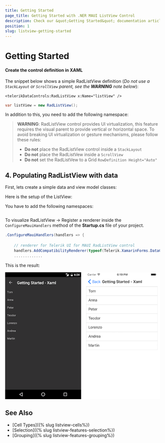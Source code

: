 ```yaml
---
title: Getting Started
page_title: Getting Started with .NER MAUI ListView Control
description: Check our &quot;Getting Started&quot; documentation article for Telerik ListView for .NET MAUI.
position: 1
slug: listview-getting-started
---
```


# Getting Started

#### Create the control definition in XAML

The snippet below shows a simple RadListView definition (_Do not use a `StackLayout` or `ScrollView` parent, see the **WARNING** note below_):

```XAML
<telerikDataControls:RadListView x:Name="listView" />
```
```C#
var listView = new RadListView();
```

In addition to this, you need to add the following namespace:

> **WARNING**: RadListView control provides UI virtualization, this feature requires the visual parent to provide vertical or horizontal space. To avoid breaking UI virtualization or gesture mechanisms, please follow these rules: 
>	* **Do not** place the RadListView control inside a `StackLayout`
>	* **Do not** place the RadListVew inside a `ScrollView`
>	* **Do not** set the RadListVew to a Grid `RowDefinition Height="Auto"`
>

## 4. Populating RadListView with data

First, lets create a simple data and view model classes:



Here is the setup of the ListView:


You have to add the following namespaces:

```XAML

```

To visualize RadListView -> Register a renderer inside the `ConfigureMauiHandlers` method of the **Startup.cs** file of your project. 

```C#
.ConfigureMauiHandlers(handlers => {
			
	// renderer for Telerik UI for MAUI RadListView control
	handlers.AddCompatibilityRenderer(typeof(Telerik.XamarinForms.DataControls.RadListView), typeof(DataControlsRenderer.ListViewRenderer));
	.............
```

This is the result:

![RadListView](images/listview-gettingstarted.png)

## See Also

- [Cell Types]({% slug listview-cells%})
- [Selection]({% slug listview-features-selection%})
- [Grouping]({% slug listview-features-grouping%})

